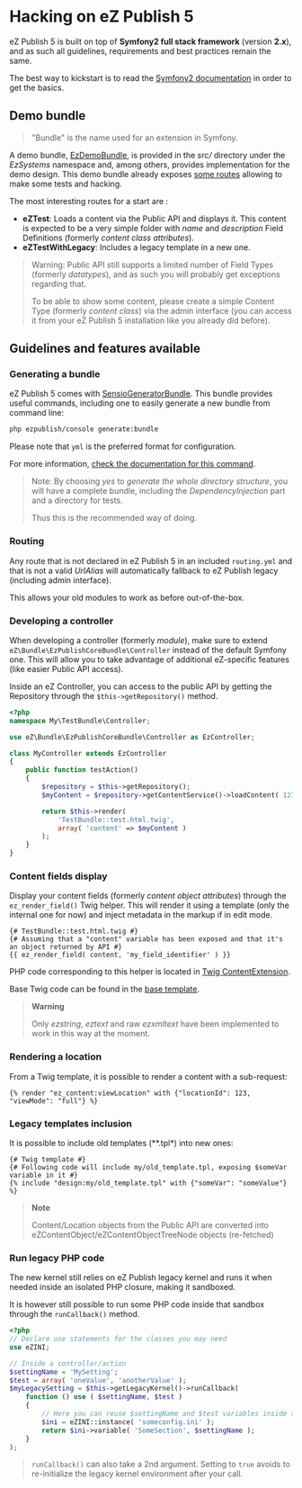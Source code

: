 # Hacking on eZ Publish 5

eZ Publish 5 is built on top of **Symfony2 full stack framework** (version **2.x**), and as such all guidelines,
requirements and best practices remain the same.

The best way to kickstart is to read the [Symfony2 documentation](http://symfony.com/doc/current/book/page_creation.html)
in order to get the basics.

## Demo bundle
> "Bundle" is the name used for an extension in Symfony.

A demo bundle, [EzDemoBundle](https://github.com/ezsystems/ezpublish-community/tree/master/src/EzSystems/DemoBundle), is provided
in the *src/* directory under the *EzSystems* namespace and, among others, provides implementation for the demo design.
This demo bundle already exposes [some routes](https://github.com/ezsystems/ezpublish-community/blob/master/src/EzSystems/DemoBundle/Resources/config/routing.yml)
allowing to make some tests and hacking.

The most interesting routes for a start are :

- **eZTest**: Loads a content via the Public API and displays it. This content is expected to be a very simple folder with
  *name* and *description* Field Definitions (formerly *content class attributes*).
- **eZTestWithLegacy**: Includes a legacy template in a new one.

> Warning: Public API still supports a limited number of Field Types (formerly *datatypes*), and as such you will probably get exceptions
> regarding that.
>
> To be able to show some content, please create a simple Content Type (formerly *content class*) via the admin interface
> (you can access it from your eZ Publish 5 installation like you already did before).

## Guidelines and features available
### Generating a bundle
eZ Publish 5 comes with [SensioGeneratorBundle](http://symfony.com/doc/current/bundles/SensioGeneratorBundle/index.html).
This bundle provides useful commands, including one to easily generate a new bundle from command line:

```bash
php ezpublish/console generate:bundle
```

Please note that `yml` is the preferred format for configuration.

For more information, [check the documentation for this command](http://symfony.com/doc/current/bundles/SensioGeneratorBundle/index.html).

> Note: By choosing *yes* to *generate the whole directory structure*, you will have a complete bundle, including the *DependencyInjection*
> part and a directory for tests.
>
> Thus this is the recommended way of doing.

### Routing
Any route that is not declared in eZ Publish 5 in an included `routing.yml` and that is not a valid *UrlAlias* will automatically fallback
to eZ Publish legacy (including admin interface).

This allows your old modules to work as before out-of-the-box.

### Developing a controller
When developing a controller (formerly *module*), make sure to extend `eZ\Bundle\EzPublishCoreBundle\Controller` instead of the default Symfony one.
This will allow you to take advantage of additional eZ-specific features (like easier Public API access).

Inside an eZ Controller, you can access to the public API by getting the Repository through the `$this->getRepository()` method.

```php
<?php
namespace My\TestBundle\Controller;

use eZ\Bundle\EzPublishCoreBundle\Controller as EzController;

class MyController extends EzController
{
    public function testAction()
    {
        $repository = $this->getRepository();
        $myContent = $repository->getContentService()->loadContent( 123 );

        return $this->render(
            'TestBundle::test.html.twig',
            array( 'content' => $myContent )
        );
    }
}
```

### Content fields display
Display your content fields (formerly *content object attributes*) through the `ez_render_field()` Twig helper.
This will render it using a template (only the internal one for now) and inject metadata in the markup if in edit mode.

```jinja
{# TestBundle::test.html.twig #}
{# Assuming that a "content" variable has been exposed and that it's an object returned by API #}
{{ ez_render_field( content, 'my_field_identifier' ) }}
```

PHP code corresponding to this helper is located in [Twig ContentExtension](https://github.com/ezsystems/ezpublish-kernel/blob/master/eZ/Publish/MVC/Templating/Twig/Extension/ContentExtension.php).

Base Twig code can be found in the [base template](https://github.com/ezsystems/ezpublish-kernel/blob/master/eZ/Publish/MVC/Resources/views/Content/content_fields.html.twig).

> **Warning**
>
> Only *ezstring*, *eztext* and raw *ezxmltext* have been implemented to work in this way at the moment.

### Rendering a location
From a Twig template, it is possible to render a content with a sub-request:

```jinja
{% render "ez_content:viewLocation" with {"locationId": 123, "viewMode": "full"} %}
```

### Legacy templates inclusion
It is possible to include old templates (**.tpl*) into new ones:

```jinja
{# Twig template #}
{# Following code will include my/old_template.tpl, exposing $someVar variable in it #}
{% include "design:my/old_template.tpl" with {"someVar": "someValue"} %}
```

> **Note**
>
> Content/Location objects from the Public API are converted into eZContentObject/eZContentObjectTreeNode objects (re-fetched)

### Run legacy PHP code
The new kernel still relies on eZ Publish legacy kernel and runs it when needed inside an isolated PHP closure, making it sandboxed.

It is however still possible to run some PHP code inside that sandbox through the `runCallback()` method.

```php
<?php
// Declare use statements for the classes you may need
use eZINI;

// Inside a controller/action
$settingName = 'MySetting';
$test = array( 'oneValue', 'anotherValue' );
$myLegacySetting = $this->getLegacyKernel()->runCallback(
    function () use ( $settingName, $test )
    {
        // Here you can reuse $settingName and $test variables inside the legacy context
        $ini = eZINI::instance( 'someconfig.ini' );
        return $ini->variable( 'SomeSection', $settingName );
    }
);
```
> `runCallback()` can also take a 2nd argument. Setting to `true` avoids to re-initialize the legacy kernel environment after your call.

